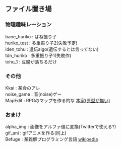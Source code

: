 ## ファイル置き場  

### 物理趣味レーション  
bane_huriko : ばね振り子  
huriko_test : 多重振り子2(失敗予定)  
iden_tohu : 遺伝algo(遺伝するとは言ってない)  
tdn_huriko : 多重振り子1(失敗作)  
tohu_1 : 豆腐が落ちるだけ  

### その他  
Kkai : 某会のアレ  
noise_game : 音(noise)ゲー  
MapEdit : RPGのマップを作る的な [本家(原型が無い)](https://github.com/hotman78/mapEdit)  

### おまけ  
alpha_img : 画像をアルファ値に変換(Twitterで使える?)  
gif_ani : gifアニメを作る(同上)  
Befuge : 某難解プログラミング言語 [wikipedia](https://ja.wikipedia.org/wiki/Befunge)  
